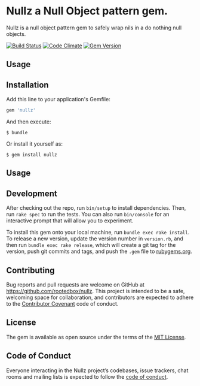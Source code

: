 # Nullz a Null Object pattern gem.
Nullz is a null object pattern gem to safely wrap nils in a do nothing null objects.

[![Build Status](https://travis-ci.org/rootedbox/nullz.svg?branch=master)](https://travis-ci.org/rootedbox/nullz)
[![Code Climate](https://codeclimate.com/github/codeclimate/codeclimate/badges/gpa.svg)](https://codeclimate.com/github/rootedbox/nullz)
[![Gem Version](https://badge.fury.io/rb/nullz.svg)](https://badge.fury.io/rb/nullz)

## Usage



 

## Installation

Add this line to your application's Gemfile:

```ruby
gem 'nullz'
```

And then execute:

    $ bundle

Or install it yourself as:

    $ gem install nullz

## Usage



## Development

After checking out the repo, run `bin/setup` to install dependencies. Then, run `rake spec` to run the tests. You can also run `bin/console` for an interactive prompt that will allow you to experiment.

To install this gem onto your local machine, run `bundle exec rake install`. To release a new version, update the version number in `version.rb`, and then run `bundle exec rake release`, which will create a git tag for the version, push git commits and tags, and push the `.gem` file to [rubygems.org](https://rubygems.org).

## Contributing

Bug reports and pull requests are welcome on GitHub at https://github.com/rootedbox/nullz. This project is intended to be a safe, welcoming space for collaboration, and contributors are expected to adhere to the [Contributor Covenant](http://contributor-covenant.org) code of conduct.

## License

The gem is available as open source under the terms of the [MIT License](https://opensource.org/licenses/MIT).

## Code of Conduct

Everyone interacting in the Nullz project’s codebases, issue trackers, chat rooms and mailing lists is expected to follow the [code of conduct](https://github.com/[USERNAME]/untitled/blob/master/CODE_OF_CONDUCT.md).
